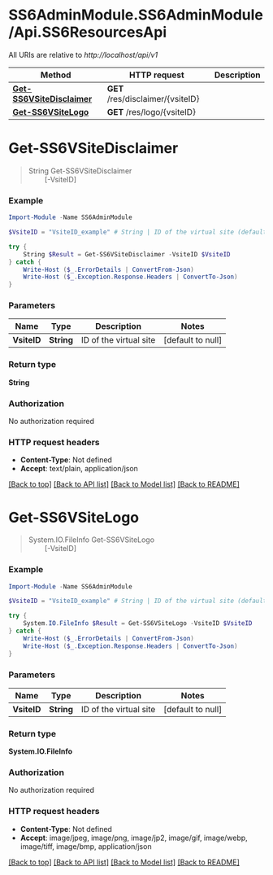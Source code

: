 # SS6AdminModule.SS6AdminModule/Api.SS6ResourcesApi

All URIs are relative to *http://localhost/api/v1*

Method | HTTP request | Description
------------- | ------------- | -------------
[**Get-SS6VSiteDisclaimer**](SS6ResourcesApi.md#Get-SS6VSiteDisclaimer) | **GET** /res/disclaimer/{vsiteID} | 
[**Get-SS6VSiteLogo**](SS6ResourcesApi.md#Get-SS6VSiteLogo) | **GET** /res/logo/{vsiteID} | 


<a name="Get-SS6VSiteDisclaimer"></a>
# **Get-SS6VSiteDisclaimer**
> String Get-SS6VSiteDisclaimer<br>
> &nbsp;&nbsp;&nbsp;&nbsp;&nbsp;&nbsp;&nbsp;&nbsp;[-VsiteID] <String><br>



### Example
```powershell
Import-Module -Name SS6AdminModule

$VsiteID = "VsiteID_example" # String | ID of the virtual site (default to null)

try {
    String $Result = Get-SS6VSiteDisclaimer -VsiteID $VsiteID
} catch {
    Write-Host ($_.ErrorDetails | ConvertFrom-Json)
    Write-Host ($_.Exception.Response.Headers | ConvertTo-Json)
}
```

### Parameters

Name | Type | Description  | Notes
------------- | ------------- | ------------- | -------------
 **VsiteID** | **String**| ID of the virtual site | [default to null]

### Return type

**String**

### Authorization

No authorization required

### HTTP request headers

 - **Content-Type**: Not defined
 - **Accept**: text/plain, application/json

[[Back to top]](#) [[Back to API list]](../README.md#documentation-for-api-endpoints) [[Back to Model list]](../README.md#documentation-for-models) [[Back to README]](../README.md)

<a name="Get-SS6VSiteLogo"></a>
# **Get-SS6VSiteLogo**
> System.IO.FileInfo Get-SS6VSiteLogo<br>
> &nbsp;&nbsp;&nbsp;&nbsp;&nbsp;&nbsp;&nbsp;&nbsp;[-VsiteID] <String><br>



### Example
```powershell
Import-Module -Name SS6AdminModule

$VsiteID = "VsiteID_example" # String | ID of the virtual site (default to null)

try {
    System.IO.FileInfo $Result = Get-SS6VSiteLogo -VsiteID $VsiteID
} catch {
    Write-Host ($_.ErrorDetails | ConvertFrom-Json)
    Write-Host ($_.Exception.Response.Headers | ConvertTo-Json)
}
```

### Parameters

Name | Type | Description  | Notes
------------- | ------------- | ------------- | -------------
 **VsiteID** | **String**| ID of the virtual site | [default to null]

### Return type

**System.IO.FileInfo**

### Authorization

No authorization required

### HTTP request headers

 - **Content-Type**: Not defined
 - **Accept**: image/jpeg, image/png, image/jp2, image/gif, image/webp, image/tiff, image/bmp, application/json

[[Back to top]](#) [[Back to API list]](../README.md#documentation-for-api-endpoints) [[Back to Model list]](../README.md#documentation-for-models) [[Back to README]](../README.md)

